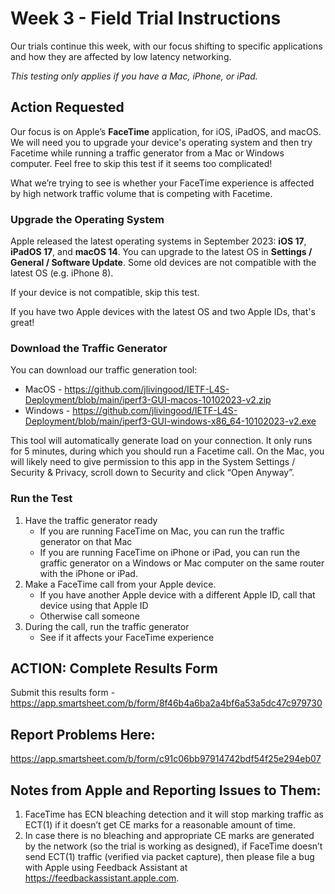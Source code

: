 # Week 3 - Field Trial Instructions

Our trials continue this week, with our focus shifting to specific applications and how they are affected 
by low latency networking. 

*This testing only applies if you have a Mac, iPhone, or iPad.*

## Action Requested

Our focus is on Apple’s **FaceTime** application, for iOS, iPadOS, and macOS.
We will need you to upgrade your device's operating system and then try Facetime while running a traffic generator from a Mac or Windows computer.
Feel free to skip this test if it seems too complicated!

What we’re trying to see is whether your FaceTime experience is affected by high network traffic volume that is competing 
with Facetime.

### Upgrade the Operating System

Apple released the latest operating systems in September 2023: **iOS 17**, **iPadOS 17**, and **macOS 14**.
You can upgrade to the latest OS in **Settings / General / Software Update**.
Some old devices are not compatible with the latest OS (e.g. iPhone 8).

If your device is not compatible, skip this test.

If you have two Apple devices with the latest OS and two Apple IDs, that's great!

### Download the Traffic Generator

You can download our traffic generation tool:
  * MacOS - https://github.com/jlivingood/IETF-L4S-Deployment/blob/main/iperf3-GUI-macos-10102023-v2.zip
  * Windows - https://github.com/jlivingood/IETF-L4S-Deployment/blob/main/iperf3-GUI-windows-x86_64-10102023-v2.exe

This tool will automatically generate load on your connection.
It only runs for 5 minutes, during which you should run a Facetime call. On the Mac, you will likely 
need to give permission to this app in the System Settings / Security & Privacy, scroll down to Security and 
click “Open Anyway”. 

### Run the Test

1. Have the traffic generator ready
   * If you are running FaceTime on Mac, you can run the traffic generator on that Mac
   * If you are running FaceTime on iPhone or iPad, you can run the graffic generator on a Windows or Mac computer on the same router with the iPhone or iPad. 
1. Make a FaceTime call from your Apple device.
   * If you have another Apple device with a different Apple ID, call that device using that Apple ID
   * Otherwise call someone
1. During the call, run the traffic generator
   * See if it affects your FaceTime experience

## ACTION: Complete Results Form
Submit this results form - https://app.smartsheet.com/b/form/8f46b4a6ba2a4bf6a53a5dc47c979730

## Report Problems Here: 
https://app.smartsheet.com/b/form/c91c06bb97914742bdf54f25e294eb07

## Notes from Apple and Reporting Issues to Them:
1. FaceTime has ECN bleaching detection and it will stop marking traffic as ECT(1) if it doesn’t get CE marks for a reasonable amount of time.
2. In case there is no bleaching and appropriate CE marks are generated by the network (so the trial is working as designed), if FaceTime doesn’t send ECT(1) traffic (verified via packet capture), then please file a bug with Apple using Feedback Assistant at https://feedbackassistant.apple.com.
